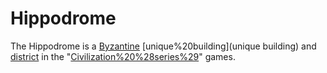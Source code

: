 # Hippodrome

The Hippodrome is a [Byzantine](Byzantine) [unique%20building](unique building) and [district](district) in the "[Civilization%20%28series%29](Civilization)" games.